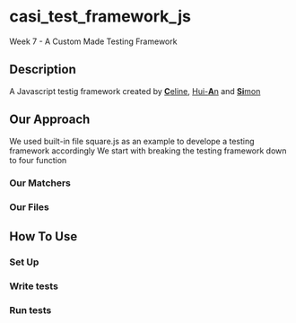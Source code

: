 # casi_test_framework_js
Week 7 - A Custom Made Testing Framework

## Description
A Javascript testig framework created by [**C**eline](https://github.com/CelineKaslin), [Hui-**A**n](https://github.com/anhuiyang) and [ **Si**mon](https://github.com/scass91)

## Our Approach
We used built-in file square.js as an example to develope a testing framework accordingly
We start with breaking the testing framework down to four function  


### Our Matchers


### Our Files


## How To Use


### Set Up


### Write tests


### Run tests

